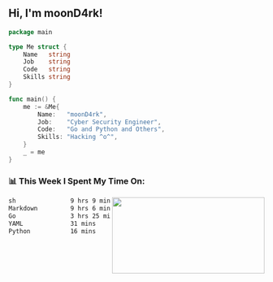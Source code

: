 <h2> Hi, I'm moonD4rk!</h2>

```go
package main

type Me struct {
	Name   string
	Job    string
	Code   string
	Skills string
}

func main() {
	me := &Me{
		Name:   "moonD4rk",
		Job:    "Cyber Security Engineer",
		Code:   "Go and Python and Others",
		Skills: "Hacking ^o^",
	}
	_ = me
}
```

<h3>📊 This Week I Spent My Time On:</h3>
<img align='right' src="https://github-readme-stats.vercel.app/api?username=moond4rk&show_icons=true&theme=radical", width="300" height="150">

<!--START_SECTION:waka-->

```txt
sh               9 hrs 9 mins    █████████▓░░░░░░░░░░░░░░░   39.28 %
Markdown         9 hrs 6 mins    █████████▓░░░░░░░░░░░░░░░   39.04 %
Go               3 hrs 25 mins   ███▓░░░░░░░░░░░░░░░░░░░░░   14.69 %
YAML             31 mins         ▓░░░░░░░░░░░░░░░░░░░░░░░░   02.23 %
Python           16 mins         ▒░░░░░░░░░░░░░░░░░░░░░░░░   01.14 %
```

<!--END_SECTION:waka-->

